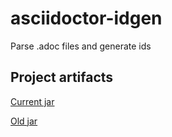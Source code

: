 # asciidoctor-idgen
Parse .adoc files and generate ids


## Project artifacts

[Current jar](https://courseit.github.io/asciidoctor-idgen/asciidoctor-idgen-jar-with-dependencies.jar)

[Old jar](https://github.com/CourseIT/asciidoctor-idgen/blob/master/old-jar/asciidoctor-idgen-jar-with-dependencies.jar)

